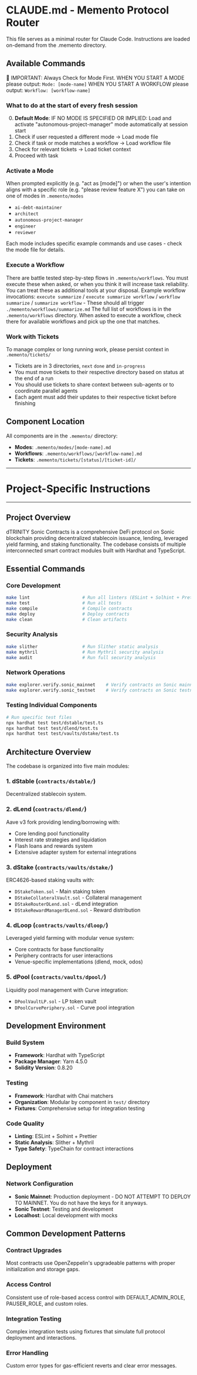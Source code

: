 # CLAUDE.md - Memento Protocol Router

This file serves as a minimal router for Claude Code. Instructions are loaded on-demand from the .memento directory.

## Available Commands

🚨 IMPORTANT: Always Check for Mode First. 
WHEN YOU START A MODE please output: `Mode: [mode-name]`
WHEN YOU START A WORKFLOW please output: `Workflow: [workflow-name]`
### What to do at the start of every fresh session
0. **Default Mode**: IF NO MODE IS SPECIFIED OR IMPLIED: Load and activate "autonomous-project-manager" mode automatically at session start
1. Check if user requested a different mode → Load mode file
2. Check if task or mode matches a workflow → Load workflow file
3. Check for relevant tickets → Load ticket context
4. Proceed with task

### Activate a Mode
When prompted explicitly (e.g. "act as [mode]") or when the user's intention aligns with a specific role (e.g. "please review feature X") you can take on one of modes in `.memento/modes`
- `ai-debt-maintainer`
- `architect`
- `autonomous-project-manager`
- `engineer`
- `reviewer`

Each mode includes specific example commands and use cases - check the mode file for details.

### Execute a Workflow
There are battle tested step-by-step flows in `.memento/workflows`. You must execute these when asked, or when you think it will increase task reliability. You can treat these as additional tools at your disposal.
Example workflow invocations: `execute summarize` / `execute summarize workflow` / `workflow summarize` / `summarize workflow` - These should all trigger `./memento/workflows/summarize.md`
The full list of workflows is in the `.memento/workflows` directory. When asked to execute a workflow, check there for available workflows and pick up the one that matches.

### Work with Tickets
To manage complex or long running work, please persist context in `.memento/tickets/`
- Tickets are in 3 directories, `next` `done` and `in-progress`
- You must move tickets to their respective directory based on status at the end of a run
- You should use tickets to share context between sub-agents or to coordinate parallel agents
- Each agent must add their updates to their respective ticket before finishing

## Component Location
All components are in the `.memento/` directory:
- **Modes**: `.memento/modes/[mode-name].md`
- **Workflows**: `.memento/workflows/[workflow-name].md`
- **Tickets**: `.memento/tickets/[status]/[ticket-id]/`

---
# Project-Specific Instructions
---
<!-- Project-specific content below this line --> 

## Project Overview

dTRINITY Sonic Contracts is a comprehensive DeFi protocol on Sonic blockchain providing decentralized stablecoin issuance, lending, leveraged yield farming, and staking functionality. The codebase consists of multiple interconnected smart contract modules built with Hardhat and TypeScript.

## Essential Commands

### Core Development
```bash
make lint                    # Run all linters (ESLint + Solhint + Prettier)
make test                    # Run all tests
make compile                 # Compile contracts
make deploy                  # Deploy contracts
make clean                   # Clean artifacts
```

### Security Analysis
```bash
make slither                 # Run Slither static analysis
make mythril                 # Run Mythril security analysis
make audit                   # Run full security analysis
```

### Network Operations
```bash
make explorer.verify.sonic_mainnet    # Verify contracts on Sonic mainnet
make explorer.verify.sonic_testnet    # Verify contracts on Sonic testnet
```

### Testing Individual Components
```bash
# Run specific test files
npx hardhat test test/dstable/test.ts
npx hardhat test test/dlend/test.ts
npx hardhat test test/vaults/dstake/test.ts
```

## Architecture Overview

The codebase is organized into five main modules:

### 1. dStable (`contracts/dstable/`)
Decentralized stablecoin system. 

### 2. dLend (`contracts/dlend/`)
Aave v3 fork providing lending/borrowing with:
- Core lending pool functionality
- Interest rate strategies and liquidation
- Flash loans and rewards system
- Extensive adapter system for external integrations

### 3. dStake (`contracts/vaults/dstake/`)
ERC4626-based staking vaults with:
- `DStakeToken.sol` - Main staking token
- `DStakeCollateralVault.sol` - Collateral management
- `DStakeRouterDLend.sol` - dLend integration
- `DStakeRewardManagerDLend.sol` - Reward distribution

### 4. dLoop (`contracts/vaults/dloop/`)
Leveraged yield farming with modular venue system:
- Core contracts for base functionality
- Periphery contracts for user interactions
- Venue-specific implementations (dlend, mock, odos)

### 5. dPool (`contracts/vaults/dpool/`)
Liquidity pool management with Curve integration:
- `DPoolVaultLP.sol` - LP token vault
- `DPoolCurvePeriphery.sol` - Curve pool integration

## Development Environment

### Build System
- **Framework**: Hardhat with TypeScript
- **Package Manager**: Yarn 4.5.0
- **Solidity Version**: 0.8.20

### Testing
- **Framework**: Hardhat with Chai matchers
- **Organization**: Modular by component in `test/` directory
- **Fixtures**: Comprehensive setup for integration testing

### Code Quality
- **Linting**: ESLint + Solhint + Prettier
- **Static Analysis**: Slither + Mythril
- **Type Safety**: TypeChain for contract interactions

## Deployment

### Network Configuration
- **Sonic Mainnet**: Production deployment - DO NOT ATTEMPT TO DEPLOY TO MAINNET. You do not have the keys for it anyways.
- **Sonic Testnet**: Testing and development
- **Localhost**: Local development with mocks

## Common Development Patterns

### Contract Upgrades
Most contracts use OpenZeppelin's upgradeable patterns with proper initialization and storage gaps.

### Access Control
Consistent use of role-based access control with DEFAULT_ADMIN_ROLE, PAUSER_ROLE, and custom roles.

### Integration Testing
Complex integration tests using fixtures that simulate full protocol deployment and interactions.

### Error Handling
Custom error types for gas-efficient reverts and clear error messages.
